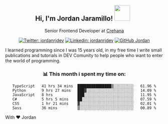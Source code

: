 <div align="center">
<h2 style="margin-right:10px;">Hi, I'm Jordan Jaramillo! <img src="https://media.giphy.com/media/Wj7lNjMNDxSmc/source.gif" width="50" > </h2>

<p>Senior Frontend Developer at <a href="https://www.crehana.com/">Crehana</a></p>

[![Twitter: jordanrjdev](https://img.shields.io/twitter/follow/jordanrjdev?style=social)](https://twitter.com/jordanrjdev)
[![Linkedin: jordanrjdev](https://img.shields.io/badge/-jordanrjdev-blue?style=flat-square&logo=Linkedin&logoColor=white&link=https://www.linkedin.com/in/jordanrjdev/)](https://www.linkedin.com/in/jordanrjdev/)
[![GitHub Jordan](https://img.shields.io/github/followers/jnadroj?label=follow&style=social)](https://github.com/jnadroj)

</div>
I learned programming since I was 15 years old, in my free time I write small publications and tutorials in DEV Comunity to help people who want to enter the world of programming.

<div align="center">

### 📊 **This month i spent my time on:**

<!--START_SECTION:waka-->

```text
TypeScript   41 hrs 34 mins  ███████████████▒░░░░░░░░░   61.96 %
Python       9 hrs 27 mins   ███▓░░░░░░░░░░░░░░░░░░░░░   14.09 %
JavaScript   8 hrs           ███░░░░░░░░░░░░░░░░░░░░░░   11.95 %
C#           5 hrs 5 mins    ██░░░░░░░░░░░░░░░░░░░░░░░   07.59 %
CSS          1 hr 21 mins    ▓░░░░░░░░░░░░░░░░░░░░░░░░   02.01 %
Sass         36 mins         ▒░░░░░░░░░░░░░░░░░░░░░░░░   00.89 %
```

<!--END_SECTION:waka-->

</div>

With ❤️ Jordan
